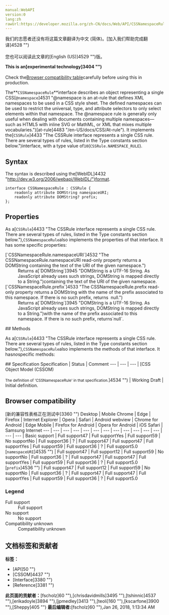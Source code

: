```yaml
---
manual:WebAPI
version:0
lang:zh
rawUrl:https://developer.mozilla.org/zh-CN/docs/Web/API/CSSNamespaceRule
---
```




<bdi>我们的志愿者还没有将这篇文章翻译为<bdi>中文 (简体)</bdi>。[加入我们帮助完成翻译]4528 "")<br></br>您也可以阅读此文章的[English (US)]4529 "")版。</bdi>






**This is an[experimental technology]3404 "")**<br></br>Check the[Browser compatibility table](%2590#Browser_compatibility "")carefully before using this in production.




The**`CSSNamespaceRule`**interface describes an object representing a single CSS[`@namespace`]4531 "@namespace is an at-rule that defines XML namespaces to be used in a CSS style sheet. The defined namespaces can be used to restrict the universal, type, and attribute selectors to only select elements within that namespace. The @namespace rule is generally only useful when dealing with documents containing multiple namespaces—such as HTML5 with inline SVG or MathML, or XML that mixes multiple vocabularies.")[at-rule]4483 "/en-US/docs/CSS/At-rule"). It implements the[`CSSRule`]4433 "The CSSRule interface represents a single CSS rule. There are several types of rules, listed in the Type constants section below.")interface, with a type value of`10`(`CSSRule.NAMESPACE_RULE`).


## Syntax<a name="Properties"></a>


The syntax is described using the[WebIDL]4432 "http://dev.w3.org/2006/webapi/WebIDL/")format.


```
interface CSSNamespaceRule : CSSRule {
    readonly attribute DOMString namespaceURI;
    readonly attribute DOMString? prefix;
};
```

## Properties<a name="Properties"></a>


As a[`CSSRule`]4433 "The CSSRule interface represents a single CSS rule. There are several types of rules, listed in the Type constants section below."),`CSSNamespaceRule`also implements the properties of that interface. It has some specific properties:

<dl><dt>[`CSSNamespaceRule.namespaceURI`]4532 "The CSSNamespaceRule.namespaceURI read-only property returns a DOMString containing the text of the URI of the given namespace.")</dt><dd>Returns a[`DOMString`]3945 "DOMString is a UTF-16 String. As JavaScript already uses such strings, DOMString is mapped directly to a String.")containing the text of the URI of the given namespace.</dd><dt>[`CSSNamespaceRule.prefix`]4533 "The CSSNamespaceRule.prefix read-only property returns a DOMString with the name of the prefix associated to this namespace. If there is no such prefix, returns  null.")</dt><dd>Returns a[`DOMString`]3945 "DOMString is a UTF-16 String. As JavaScript already uses such strings, DOMString is mapped directly to a String.")with the name of the prefix associated to this namespace. If there is no such prefix, returns`null`.</dd></dl>
## Methods<a name="Methods"></a>


As a[`CSSRule`]4433 "The CSSRule interface represents a single CSS rule. There are several types of rules, listed in the Type constants section below."),`CSSNamespaceRule`also implements the methods of that interface. It has<em>no</em>specific methods:

<dl></dl>
## Specification<a name="Specification"></a>
Specification | Status | Comment 
 ---  |  ---  |  ---  | 
[CSS Object Model (CSSOM)<br></br><small>The definition of &#39;CSSNamespaceRule&#39; in that specification.</small>]4534 "") | Working Draft | Initial definition. 


## Browser compatibility<a name="Browser_compatibility"></a>
[新的兼容性表格正在测试中<i></i>]3360 "")
<abbr>Desktop<i></i></abbr> | <abbr>Mobile<i></i></abbr> 
<abbr>Chrome<i></i></abbr> | <abbr>Edge<i></i></abbr> | <abbr>Firefox<i></i></abbr> | <abbr>Internet Explorer<i></i></abbr> | <abbr>Opera<i></i></abbr> | <abbr>Safari<i></i></abbr> | <abbr>Android webview<i></i></abbr> | <abbr>Chrome for Android<i></i></abbr> | <abbr>Edge Mobile<i></i></abbr> | <abbr>Firefox for Android<i></i></abbr> | <abbr>Opera for Android<i></i></abbr> | <abbr>iOS Safari<i></i></abbr> | <abbr>Samsung Internet<i></i></abbr> 
 ---  |  ---  |  ---  |  ---  |  ---  |  ---  |  ---  |  ---  |  ---  |  ---  |  ---  |  ---  |  ---  |  ---  | 
Basic support | <abbr>Full support</abbr>47 | <abbr>Full support</abbr>Yes | <abbr>Full support</abbr>59 | <abbr>No support</abbr>No | <abbr>Full support</abbr>36 | <abbr>?</abbr> | <abbr>Full support</abbr>47 | <abbr>Full support</abbr>47 | <abbr>Full support</abbr>Yes | <abbr>Full support</abbr>59 | <abbr>Full support</abbr>36 | <abbr>?</abbr> | <abbr>Full support</abbr>5.0 
[`namespaceURI`]4535 "") | <abbr>Full support</abbr>47 | <abbr>Full support</abbr>12 | <abbr>Full support</abbr>59 | <abbr>No support</abbr>No | <abbr>Full support</abbr>36 | <abbr>?</abbr> | <abbr>Full support</abbr>47 | <abbr>Full support</abbr>47 | <abbr>Full support</abbr>Yes | <abbr>Full support</abbr>59 | <abbr>Full support</abbr>36 | <abbr>?</abbr> | <abbr>Full support</abbr>5.0 
[`prefix`]4536 "") | <abbr>Full support</abbr>47 | <abbr>Full support</abbr>12 | <abbr>Full support</abbr>59 | <abbr>No support</abbr>No | <abbr>Full support</abbr>36 | <abbr>?</abbr> | <abbr>Full support</abbr>47 | <abbr>Full support</abbr>47 | <abbr>Full support</abbr>Yes | <abbr>Full support</abbr>59 | <abbr>Full support</abbr>36 | <abbr>?</abbr> | <abbr>Full support</abbr>5.0 


### Legend<a name="Legend"></a>
<dl><dt><abbr>Full support</abbr></dt><dd>Full support</dd><dt><abbr>No support</abbr></dt><dd>No support</dd><dt><abbr>Compatibility unknown</abbr></dt><dd>Compatibility unknown</dd></dl>



## 文档标签和贡献者
**标签：**
* [API]50 "")
* [CSSOM]4437 "")
* [Interface]3380 "")
* [Reference]3381 "")

**此页面的贡献者：**[fscholz]60 ""),[chrisdavidmills]3495 ""),[tshinnic]4537 ""),[erikadoyle]3894 ""),[jpmedley]3413 ""),[teoli]160 ""),[kscarfone]3900 ""),[Sheppy]405 "")
**最后编辑者:**[fscholz]60 ""),<time>Jan 26, 2018, 1:13:34 AM</time>


